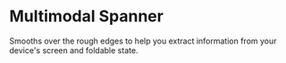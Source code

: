 # Multimodal Spanner
Smooths over the rough edges to help you extract information from your device's screen and foldable state.
